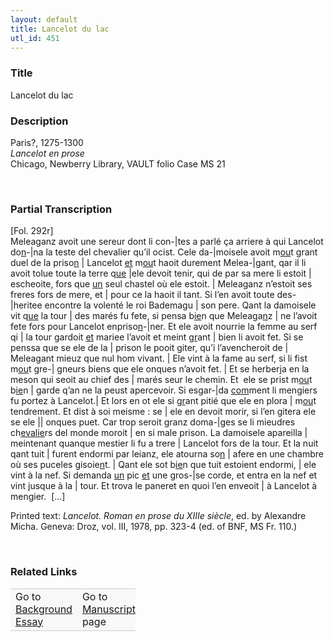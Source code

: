 ```yaml
---  
layout: default  
title: Lancelot du lac  
utl_id: 451
---
```


### Title

Lancelot du lac

### Description

<p>Paris?, 1275-1300<br /><em>Lancelot en prose </em><br />
Chicago, Newberry Library, VAULT folio Case MS 21</p>
<p> </p>


### Partial Transcription

<p>[Fol. 292r]<br />
Meleaganz avoit une sereur dont li con-|tes a parlé ça arriere à qui Lancelot do<u>n</u>-|na la teste del chevalier qu’il ocist. Cele da-|moisele avoit m<u>ou</u>t grant duel de la priso<u>n</u> | Lancelot <u>et</u> m<u>ou</u>t haoit durement Melea-|gant, qar il li avoit tolue toute la terre q<u>ue</u> |ele devoit tenir, qui de par sa mere li estoit | escheoite, fors que <u>un</u> seul chastel où ele estoit. | Meleaganz n’estoit ses freres fors de mere, et | pour ce la haoit il tant. Si l’en avoit toute des-|heritee encontre la volenté le roi Bademagu | son pere. Qant la damoisele vit q<u>ue</u> la tour | des marés fu fete, si pensa b<u>ie</u>n que Meleaga<u>n</u>z | ne l’avoit fete fors pour Lancelot enpriso<u>n</u>-|ner. Et ele avoit nourrie la femme au serf qi | la tour gardoit <u>et</u> mariee l’avoit et meint g<u>r</u>ant | bien li avoit fet. Si se penssa que se ele de la | prison le pooit giter, qu’i l’avencheroit de | Meleagant mieuz que nul hom vivant. | Ele vint à la fame au serf, si li fist m<u>ou</u>t gre-| gneurs biens que ele onques n’avoit fet. | Et se herberja en la meson qui seoit au chief des | marés seur le chemin. Et  ele se prist m<u>ou</u>t b<u>ie</u>n | garde q’an ne la peust apercevoir. Si esgar-|da <u>com</u>ment li mengiers fu portez à Lancelot.| Et lors en ot ele si g<u>r</u>ant pitié que ele en plora | m<u>ou</u>t tendrement. Et dist à soi meisme : se | ele en devoit morir, si l’en gitera ele se ele || onques puet. Car trop seroit granz doma-|ges se li mieudres ch<u>evalie</u>rs del monde moroit | en si male prison. La damoisele apareilla | meintenant quanque mestier li fu a trere | Lancelot fors de la tour. Et la nuit qant tuit | furent endormi par leianz, ele atourna so<u>n</u> | afere en une chambre où ses puceles gisoie<u>n</u>t. | Qant ele sot b<u>ie</u>n que tuit estoient endormi, | ele vint à la nef. Si demanda <u>un</u> pic <u>et</u> une gros-|se corde, et entra en la nef et vint jusque à la | tour. Et trova le paneret en quoi l’en enveoit | à Lancelot à mengier.  […]</p>
<p>Printed text:<em> Lancelot. Roman en prose du XIIIe siècle</em>, ed. by Alexandre Micha. Geneva: Droz, vol. III, 1978, pp. 323-4 (ed. of BNF, MS Fr. 110.)</p>
<p> </p>


### Related Links

<table border="0.5" cellpadding="1" cellspacing="1" style="width: 200px; background-color:#F8F8F8;">
    <tbody style="border-color:#ccc">
        <tr style="border-color:#ccc">
            <td>Go to <a href="https://centerfordigitalhumanities.github.io/Newberry-French-paleography/_background_essay/451" target="_blank">Background Essay</a></td>
            <td>Go to <a href="https://centerfordigitalhumanities.github.io/Newberry-French-paleography/www/record.html?id=451" target="_blank">Manuscript</a> page</td>
        </tr>
    </tbody>
</table>